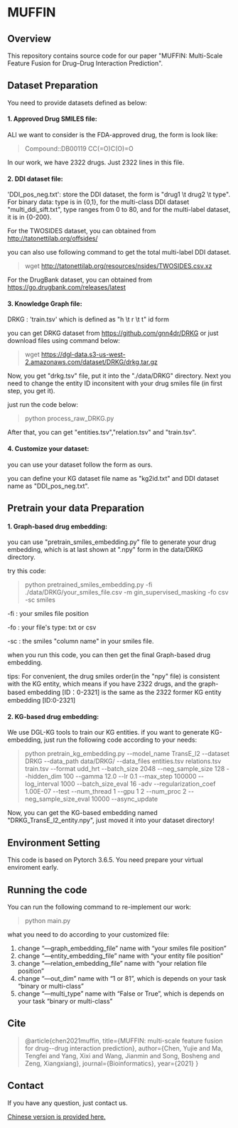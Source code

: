 # MUFFIN

## Overview

This repository contains source code for our paper "MUFFIN: Multi-Scale Feature Fusion for Drug–Drug Interaction Prediction".

## Dataset Preparation

You need to provide datasets defined as below:

#### 1. Approved Drug SMILES file:

ALl we want to consider is the FDA-approved drug, the form is look like:

> Compound::DB00119	CC(=O)C(O)=O

In our work, we have 2322 drugs. Just 2322 lines in this file.

#### 2. DDI dataset file:

'DDI_pos_neg.txt': store the DDI dataset, the form is "drug1 \t drug2 \t type". For binary data: type is in {0,1}, for the multi-class DDI dataset "multi_ddi_sift.txt", type ranges from 0 to 80, and for the multi-label dataset, it is in {0-200}.

For the TWOSIDES dataset, you can obtained from http://tatonettilab.org/offsides/

you can also use following command to get the total multi-label DDI dataset.

> wget http://tatonettilab.org/resources/nsides/TWOSIDES.csv.xz

For the DrugBank dataset, you can obtained from https://go.drugbank.com/releases/latest

#### 3. Knowledge Graph file:

DRKG : 'train.tsv' which is defined as "h \t r \t t" id form

you can get DRKG dataset from https://github.com/gnn4dr/DRKG or just download files using command below:

> wget https://dgl-data.s3-us-west-2.amazonaws.com/dataset/DRKG/drkg.tar.gz

Now, you get "drkg.tsv" file, put it into the "./data/DRKG" directory. Next you need to change the entity ID inconsitent with your drug smiles file (in first step, you get it). 

just run the code below:

> python process_raw_DRKG.py

After that, you can get "entities.tsv","relation.tsv" and "train.tsv".

#### 4. Customize your dataset:

you can use your dataset follow the form as ours.

you can define your KG dataset file name as "kg2id.txt" and DDI dataset name as "DDI_pos_neg.txt".

## Pretrain your data Preparation

#### 1. Graph-based drug embedding:

you can use "pretrain_smiles_embedding.py" file to generate your drug embedding, which is at last shown at ".npy" form in the data/DRKG directory.

try this code:

> python pretrained_smiles_embedding.py -fi ./data/DRKG/your_smiles_file.csv -m gin_supervised_masking -fo csv -sc smiles

-fi : your smiles file position

-fo : your file's type: txt or csv

-sc : the smiles "column name" in your smiles file. 

when you run this code, you can then get the final Graph-based drug embedding.

tips: For convenient, the drug smiles order(in the "npy" file) is consistent with the KG entity, which means if you have 2322 drugs, and the graph-based embedding \[ID：0-2321\] is the same as the 2322 former KG entity embedding \[ID:0-2321\]

#### 2. KG-based drug embedding:

We use DGL-KG tools to train our KG entities. if you want to generate KG-embedding, just run the following code according to your needs:

> python pretrain_kg_embedding.py --model_name TransE_l2 --dataset DRKG --data_path data/DRKG/ --data_files entities.tsv relations.tsv train.tsv --format udd_hrt --batch_size 2048 --neg_sample_size 128 --hidden_dim 100 --gamma 12.0 --lr 0.1 --max_step 100000 --log_interval 1000 --batch_size_eval 16 -adv --regularization_coef 1.00E-07 --test --num_thread 1 --gpu 1 2 --num_proc 2 --neg_sample_size_eval 10000 --async_update

Now, you can get the KG-based embedding named "DRKG_TransE_l2_entity.npy", just moved it into your dataset directory!

## Environment Setting 

This code is based on Pytorch 3.6.5. You need prepare your virtual enviroment early.

## Running the code

You can run the following command to re-implement our work:

> python main.py

what you need to do according to your customized file:
1. change “—graph_embedding_file” name with “your smiles file position”
2. change “—entity_embedding_file” name with “your entity file position”
3. change “—relation_embedding_file” name with “your relation file position”
4. change “—out_dim” name with “1 or 81”, which is depends on your task “binary or multi-class”
5. change “—multi_type” name with “False or True”, which is depends on your task “binary or multi-class”

## Cite

> @article{chen2021muffin,
  title={MUFFIN: multi-scale feature fusion for drug--drug interaction prediction},
  author={Chen, Yujie and Ma, Tengfei and Yang, Xixi and Wang, Jianmin and Song, Bosheng and Zeng, Xiangxiang},
  journal={Bioinformatics},
  year={2021}
}

## Contact

If you have any question, just contact us. 

[Chinese version is provided here.](https://github.com/chenyujie1127/MUFFIN_publish) 
